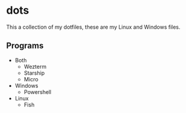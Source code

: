 # dots
This a collection of my dotfiles, these are my Linux and Windows files.

## Programs
- Both
    - Wezterm
    - Starship
    - Micro
- Windows
    - Powershell
- Linux
    - Fish
